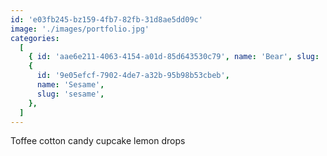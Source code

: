 ```yaml
---
id: 'e03fb245-bz159-4fb7-82fb-31d8ae5dd09c'
image: './images/portfolio.jpg'
categories:
  [
    { id: 'aae6e211-4063-4154-a01d-85d643530c79', name: 'Bear', slug: 'bear' },
    {
      id: '9e05efcf-7902-4de7-a32b-95b98b53cbeb',
      name: 'Sesame',
      slug: 'sesame',
    },
  ]
---
```


Toffee cotton candy cupcake lemon drops
